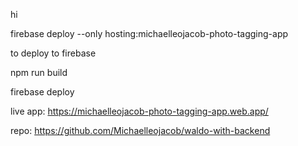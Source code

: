 hi

firebase deploy --only hosting:michaelleojacob-photo-tagging-app

to deploy to firebase

npm run build

firebase deploy

live app: https://michaelleojacob-photo-tagging-app.web.app/

repo: https://github.com/Michaelleojacob/waldo-with-backend
